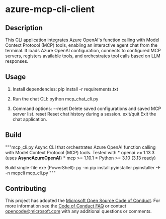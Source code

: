 # azure-mcp-cli-client

## Description

This CLI application integrates Azure OpenAI's function calling with Model Context Protocol (MCP) tools, enabling an interactive agent chat from the terminal. It loads Azure OpenAI configuration, connects to configured MCP servers, registers available tools, and orchestrates tool calls based on LLM responses.

## Usage

1. Install dependencies:
   pip install -r requirements.txt

2. Run the chat CLI:
   python mcp_chat_cli.py

3. Command options:
   --reset    Delete saved configurations and saved MCP server list.
   reset      Reset chat history during a session.
   exit/quit  Exit the chat application.

## Build
"""mcp_cli.py
Async CLI that orchestrates Azure OpenAI function calling with Model Context Protocol (MCP) tools.
Tested with
    * openai   >= 1.13.3  (uses **AsyncAzureOpenAI**)
    * mcp      >= 1.10.1
    * Python   >= 3.10 (3.13 ready)

Build single-file exe (PowerShell):
    py -m pip install pyinstaller
    pyinstaller -F -n mcpcli mcp_cli.py
"""

## Contributing
This project has adopted the [Microsoft Open Source Code of Conduct](https://opensource.microsoft.com/codeofconduct/). For more information see the [Code of Conduct FAQ](https://opensource.microsoft.com/codeofconduct/faq/) or contact [opencode@microsoft.com](mailto:opencode@microsoft.com) with any additional questions or comments.